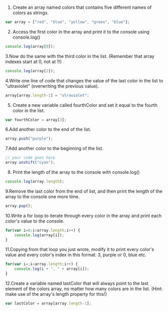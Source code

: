 1. Create an array named colors that contains five different names of colors as strings.

```js
var array = ["red", "blue", "yellow", "green", "blue"];
```

2. Access the first color in the array and print it to the console using console.log()

```js
console.log(array[0]);
```

3.Now do the same with the third color in the list. (Remember that array indexes start at 0, not at 1!)

```js
console.log(array[2]);
```

4.Write one line of code that changes the value of the last color in the list to "ultraviolet" (overwriting the previous value).

```js
array[array.length-1] = "ulraviolet";
```

5. Create a new variable called fourthColor and set it equal to the fourth color in the list.

```js
var fourthColor = array[3];
```

6.Add another color to the end of the list.

```js
array.push("purple");
```

7.Add another color to the beginning of the list.

```js
// your code goes here
array.unshift("cyan");
```

8. Print the length of the array to the console with console.log()

```js
console.log(array.length);
```

9.Remove the last color from the end of list, and then print the length of the array to the console one more time.

```js
array.pop();

```

10.Write a for loop to iterate through every color in the array and print each color's value to the console.

```js
for(var i=0;i<array.length;i++) {
    console.log(array[i]);
}
```

11.Copying from that loop you just wrote, modify it to print every color's value and every color's index in this format: 3, purple or 0, blue etc.

```js
for(var i=;i<array.length;i++) {
    console.log(i + ", " + array[i]);
}
```

12.Create a variable named lastColor that will always point to the last element of the colors array, no matter how many colors are in the list. (Hint: make use of the array's length property for this!)

```js
var lastColor = array[array.length-1];
```